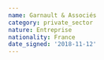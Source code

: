 ```yaml
---
name: Garnault & Associés
category: private_sector
nature: Entreprise
nationality: France
date_signed: '2018-11-12'
---
```

    